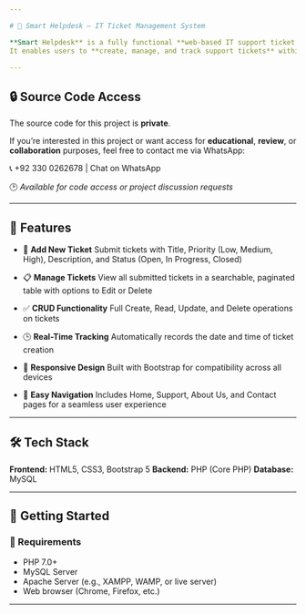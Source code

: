 ```yaml
---

# 🧾 Smart Helpdesk – IT Ticket Management System

**Smart Helpdesk** is a fully functional **web-based IT support ticket management system** built with **PHP**, **MySQL**, and **Bootstrap**.
It enables users to **create, manage, and track support tickets** within an organization, helping IT departments or small businesses streamline issue resolution and improve workflow efficiency.

---
```


## 🔒 Source Code Access

The source code for this project is **private**.

If you’re interested in this project or want access for **educational**, **review**, or **collaboration** purposes, feel free to contact me via WhatsApp:

📞 +92 330 0262678 | Chat on WhatsApp

🕑 *Available for code access or project discussion requests*

---

## 📌 Features

* 🎫 **Add New Ticket**
  Submit tickets with Title, Priority (Low, Medium, High), Description, and Status (Open, In Progress, Closed)

* 📋 **Manage Tickets**
  View all submitted tickets in a searchable, paginated table with options to Edit or Delete

* ✅ **CRUD Functionality**
  Full Create, Read, Update, and Delete operations on tickets

* 🕒 **Real-Time Tracking**
  Automatically records the date and time of ticket creation

* 📱 **Responsive Design**
  Built with Bootstrap for compatibility across all devices

* 🔧 **Easy Navigation**
  Includes Home, Support, About Us, and Contact pages for a seamless user experience

---

## 🛠️ Tech Stack

**Frontend:** HTML5, CSS3, Bootstrap 5
**Backend:** PHP (Core PHP)
**Database:** MySQL

---

## 🚀 Getting Started

### 🔧 Requirements

* PHP 7.0+
* MySQL Server
* Apache Server (e.g., XAMPP, WAMP, or live server)
* Web browser (Chrome, Firefox, etc.)

---
